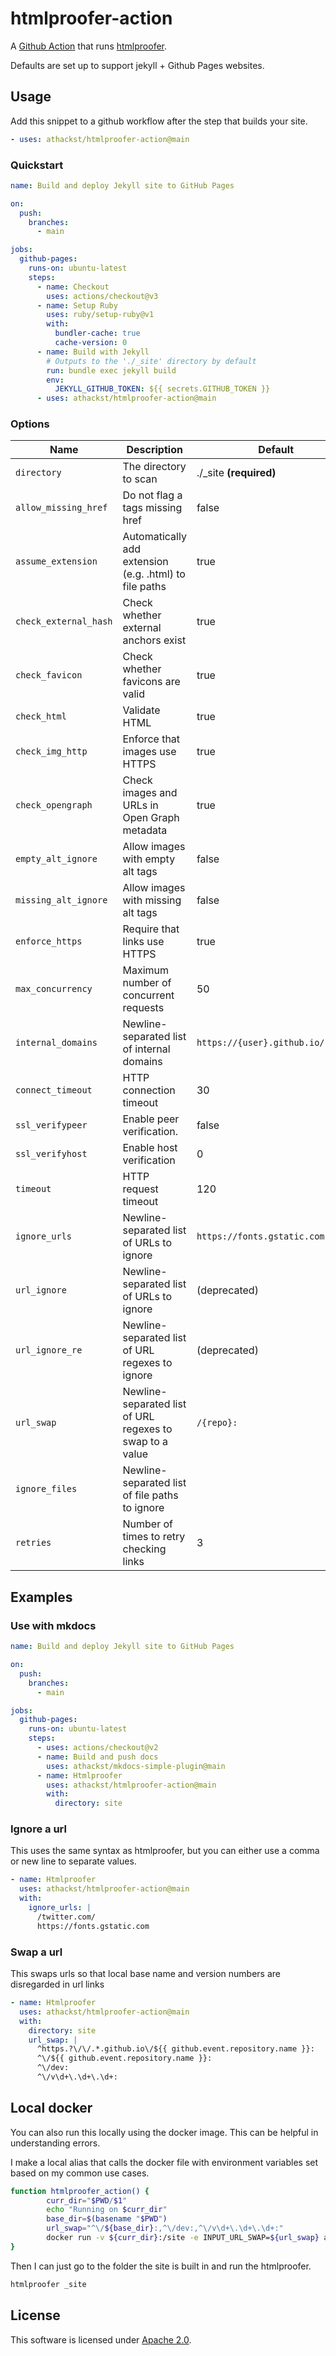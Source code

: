 # htmlproofer-action

A [Github Action](https://github.com/features/actions) that runs [htmlproofer](https://github.com/gjtorikian/html-proofer).

Defaults are set up to support jekyll + Github Pages websites.

## Usage

Add this snippet to a github workflow after the step that builds your site.

```yaml
- uses: athackst/htmlproofer-action@main
```

### Quickstart

```yaml
name: Build and deploy Jekyll site to GitHub Pages

on:
  push:
    branches:
      - main

jobs:
  github-pages:
    runs-on: ubuntu-latest
    steps:
      - name: Checkout
        uses: actions/checkout@v3
      - name: Setup Ruby
        uses: ruby/setup-ruby@v1
        with:
          bundler-cache: true
          cache-version: 0
      - name: Build with Jekyll
        # Outputs to the './_site' directory by default
        run: bundle exec jekyll build
        env:
          JEKYLL_GITHUB_TOKEN: ${{ secrets.GITHUB_TOKEN }}
      - uses: athackst/htmlproofer-action@main
```

### Options

| Name                  | Description                                              | Default                           |
| --------------------- | -------------------------------------------------------- | --------------------------------- |
| `directory`           | The directory to scan                                    | ./\_site **(required)**           |
| `allow_missing_href`  | Do not flag a tags missing href                          | false                             |
| `assume_extension`    | Automatically add extension (e.g. .html) to file paths   | true                              |
| `check_external_hash` | Check whether external anchors exist                     | true                              |
| `check_favicon`       | Check whether favicons are valid                         | true                              |
| `check_html`          | Validate HTML                                            | true                              |
| `check_img_http`      | Enforce that images use HTTPS                            | true                              |
| `check_opengraph`     | Check images and URLs in Open Graph metadata             | true                              |
| `empty_alt_ignore`    | Allow images with empty alt tags                         | false                             |
| `missing_alt_ignore`  | Allow images with missing alt tags                       | false                             |
| `enforce_https`       | Require that links use HTTPS                             | true                              |
| `max_concurrency`     | Maximum number of concurrent requests                    | 50                                |
| `internal_domains`    | Newline-separated list of internal domains               | `https://{user}.github.io/{repo}` |
| `connect_timeout`     | HTTP connection timeout                                  | 30                                |
| `ssl_verifypeer`      | Enable peer verification.                                | false                             |
| `ssl_verifyhost`      | Enable host verification                                 | 0                                 |
| `timeout`             | HTTP request timeout                                     | 120                               |
| `ignore_urls`         | Newline-separated list of URLs to ignore                 | `https://fonts.gstatic.com`       |
| `url_ignore`          | Newline-separated list of URLs to ignore                 | (deprecated)                      |
| `url_ignore_re`       | Newline-separated list of URL regexes to ignore          | (deprecated)                      |
| `url_swap`            | Newline-separated list of URL regexes to swap to a value | `/{repo}:`                        |
| `ignore_files`        | Newline-separated list of file paths to ignore           |                                   |
| `retries`             | Number of times to retry checking links                  | 3                                 |

## Examples

### Use with mkdocs

```yaml
name: Build and deploy Jekyll site to GitHub Pages

on:
  push:
    branches:
      - main

jobs:
  github-pages:
    runs-on: ubuntu-latest
    steps:
      - uses: actions/checkout@v2
      - name: Build and push docs
        uses: athackst/mkdocs-simple-plugin@main
      - name: Htmlproofer
        uses: athackst/htmlproofer-action@main
        with:
          directory: site
```

### Ignore a url

This uses the same syntax as htmlproofer, but you can either use a comma or new line to separate values.

```yaml
- name: Htmlproofer
  uses: athackst/htmlproofer-action@main
  with:
    ignore_urls: |
      /twitter.com/
      https://fonts.gstatic.com
```

### Swap a url

This swaps urls so that local base name and version numbers are disregarded in url links

```yaml
- name: Htmlproofer
  uses: athackst/htmlproofer-action@main
  with:
    directory: site
    url_swap: |
      ^https.?\/\/.*.github.io\/${{ github.event.repository.name }}:
      ^\/${{ github.event.repository.name }}:
      ^\/dev:
      ^\/v\d+\.\d+\.\d+:
```

## Local docker

You can also run this locally using the docker image. This can be helpful in understanding errors.

I make a local alias that calls the docker file with environment variables set based on my common use cases.

```sh
function htmlproofer_action() {
        curr_dir="$PWD/$1"
        echo "Running on $curr_dir"
        base_dir=$(basename "$PWD")
        url_swap="^\/${base_dir}:,^\/dev:,^\/v\d+\.\d+\.\d+:"
        docker run -v ${curr_dir}:/site -e INPUT_URL_SWAP=${url_swap} althack/htmlproofer:latest
}
```

Then I can just go to the folder the site is built in and run the htmlproofer.

```bash
htmlproofer _site
```

## License

This software is licensed under [Apache 2.0](https://github.com/athackst/htmlproofer-action/blob/main/LICENSE).
